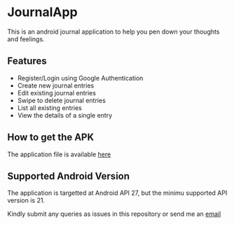 # JournalApp
This is an android journal application to help you pen down your thoughts and feelings.

## Features
- Register/Login using Google Authentication
- Create new journal entries
- Edit existing journal entries
- Swipe to delete journal entries
- List all existing entries
- View the details of a single entry

## How to get the APK
The application file is available [here](https://github.com/Muriukidavid/JournalApp/app/build/outputs/apk/debug/app-debug.apk)

## Supported Android Version
The application is targetted at Android API 27, but the minimu supported API version is 21.

Kindly submit any queries as issues in this repository or send me an [email](mailto:karfes@gmail.com)



